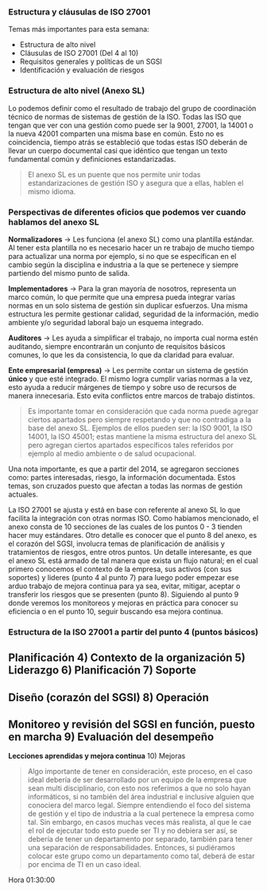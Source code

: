 ### Estructura y cláusulas de ISO 27001

Temas más importantes para esta semana:

- Estructura de alto nivel
- Cláusulas de ISO 27001 (Del 4 al 10)
- Requisitos generales y políticas de un SGSI
- Identificación y evaluación de riesgos
### Estructura de alto nivel (Anexo SL)

Lo podemos definir como el resultado de trabajo del grupo de coordinación técnico de normas de sistemas de gestión de la ISO. Todas las ISO que tengan que ver con una gestión como puede ser la 9001, 27001, la 14001 o la nueva 42001 comparten una misma base en común. Esto no es coincidencia, tiempo atrás se estableció que todas estas ISO deberán de llevar un cuerpo documental casi que idéntico que tengan un texto fundamental común y definiciones estandarizadas.
>El anexo SL es un puente que nos permite unir todas estandarizaciones de gestión ISO y asegura que a ellas, hablen el mismo idioma.
### Perspectivas de diferentes oficios que podemos ver cuando hablamos del anexo SL

**Normalizadores** → Les funciona (el anexo SL) como una plantilla estándar. Al tener esta plantilla no es necesario hacer un re trabajo de mucho tiempo para actualizar una norma por ejemplo, si no que se especifican en el cambio según la disciplina e industria a la que se pertenece y siempre partiendo del mismo punto de salida.

**Implementadores** → Para la gran mayoría de nosotros, representa un marco común, lo que permite que una empresa pueda integrar varías normas en un solo sistema de gestión sin duplicar esfuerzos. Una misma estructura les permite gestionar calidad, seguridad de la información, medio ambiente y/o seguridad laboral bajo un esquema integrado.

**Auditores** → Les ayuda a simplificar el trabajo, no importa cual norma estén auditando, siempre encontrarán  un conjunto de requisitos básicos comunes, lo que les da consistencia, lo que da claridad para evaluar.

**Ente empresarial (empresa)** → Les permite contar un sistema de gestión **único** y que esté integrado. El mismo logra cumplir varias normas a la vez, esto ayuda a reducir márgenes de tiempo y sobre uso de recursos de manera innecesaria. Esto evita conflictos entre marcos de trabajo distintos.

>Es importante tomar en consideración que cada norma puede agregar ciertos apartados pero siempre respetando y que no contradiga a la base del anexo SL. Ejemplos de ellos pueden ser: la ISO 9001, la ISO 14001, la ISO 45001; estas mantiene la misma estructura del anexo SL pero agregan ciertos apartados específicos tales referidos por ejemplo al medio ambiente o de salud ocupacional.

Una nota importante, es que a partir del 2014, se agregaron secciones como: partes interesadas,
riesgo, la información documentada. Estos temas, son cruzados puesto que afectan a todas las normas de gestión actuales.

La ISO 27001 se ajusta y está en base con referente al anexo SL lo que facilita la integración con otras normas ISO.  Como habíamos mencionado, el anexo consta de 10 secciones de las cuales de los puntos 0 - 3 tienden hacer muy estándares. Otro detalle es conocer que el punto 8 del anexo, es el corazón del SGSI, involucra temas de planificación de análisis y tratamientos de riesgos, entre otros puntos. Un detalle interesante, es que el anexo SL está armado de tal manera que exista un flujo natural; en el cual primero conocemos el contexto de la empresa, sus activos (con sus soportes) y lideres (punto 4 al punto 7) para luego poder empezar ese arduo trabajo de mejora continua para ya sea, evitar, mitigar, aceptar o transferir los riesgos que se presenten (punto 8). Siguiendo al punto 9 donde veremos los monitoreos y mejoras en práctica para conocer su eficiencia o en el punto 10, seguir buscando esa mejora continua.
### Estructura de la ISO 27001 a partir del punto 4 (puntos básicos)

**Planificación**
4) Contexto de la organización
5) Liderazgo
6) Planificación
7) Soporte
---

**Diseño (corazón del SGSI)**
8) Operación
---

**Monitoreo y revisión del SGSI en función, puesto en marcha**
9) Evaluación del desempeño
---

**Lecciones aprendidas y mejora continua**
10) Mejoras

>Algo importante de tener en consideración, este proceso, en el caso ideal debería de ser desarrollado por un equipo de la empresa que sean multi disciplinario, con esto nos referimos a que no solo hayan informáticos, si no también del área industrial e inclusive alguien que conociera del marco legal. Siempre entendiendo el foco del sistema de gestión y el tipo de industria a la cual pertenece la empresa como tal. Sin embargo, en casos muchas veces más realista, al que le cae el rol de ejecutar todo esto puede ser TI y no debiera ser así, se debería de tener un departamento por separado, también para tener una separación de responsabilidades. Entonces, si pudiéramos colocar este grupo como un departamento como tal, deberá de estar por encima de TI en un caso ideal.

Hora 01:30:00



















